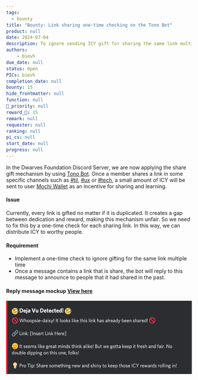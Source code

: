 ```yaml
---
tags: 
  - bounty
title: "Bounty: Link sharing one-time checking on the Tono Bot"
product: null
date: 2024-07-04
description: To ignore sending ICY gift for sharing the same link multiple time.
authors: 
    - bievh
due_date: null
status: Open
PICs: bievh
completion_date: null
bounty: 15
hide_frontmatter: null
function: null
🔺_priority: null
reward_🧊: 15
remark: null
requester: null
ranking: null
pi_cs: null
start_date: null
progress: null
---
```


In the Dwarves Foundation Discord Server, we are now applying the share gift mechanism by using [Tono Bot](). Once a member shares a link in some specific channels such as [#til](https://discord.com/channels/462663954813157376/1001883339046797342), [#ux](https://discord.com/channels/462663954813157376/1241262109577449472) or [#tech](https://discord.com/channels/462663954813157376/810481888619135046), a small amount of ICY will be sent to user [Mochi Wallet](https://mochi.gg/) as an incentive for sharing and learning. 

#### Issue
Currently, every link is gifted no matter if it is duplicated. It creates a gap between dedication and reward, making this mechanism unfair. So we need to fix this by a one-time check for each sharing link. In this way, we can distribute ICY to worthy people.

#### Requirement 
- Implement a one-time check to ignore gifting for the same link multiple time
- Once a message contains a link that is share, the bot will reply to this message to announce to people that it had shared in the past.

#### Reply message mockup [View here](https://share.discohook.app/go/21tqsr7x)
![](./assets/dejavu.png)
